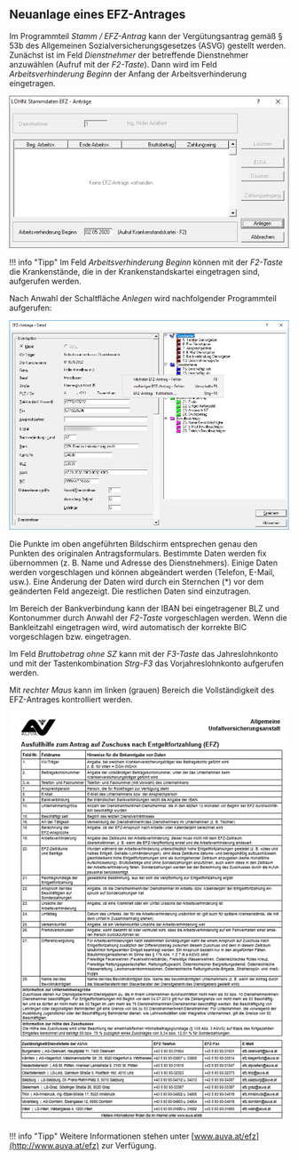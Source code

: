 ## Neuanlage eines EFZ-Antrages

Im Programmteil *Stamm / EFZ-Antrag* kann der Vergütungsantrag gemäß § 53b des Allgemeinen Sozialversicherungsgesetzes (ASVG) gestellt werden. Zunächst ist im Feld *Dienstnehmer* der betreffende Dienstnehmer anzuwählen (Aufruf mit der *F2-Taste*). Dann wird im Feld *Arbeitsverhinderung Beginn* der Anfang der Arbeitsverhinderung eingetragen.

![Image](<img/image342.png>)

!!! info "Tipp"
    Im Feld *Arbeitsverhinderung Beginn* können mit der *F2-Taste* die Krankenstände, die in der Krankenstandskartei eingetragen sind, aufgerufen werden.

Nach Anwahl der Schaltfläche *Anlegen* wird nachfolgender Programmteil aufgerufen:

![Image](<img/image343.png>)

Die Punkte im oben angeführten Bildschirm entsprechen genau den Punkten des originalen Antragsformulars. Bestimmte Daten werden fix übernommen (z. B. Name und Adresse des Dienstnehmers). Einige Daten werden vorgeschlagen und können abgeändert werden (Telefon, E-Mail, usw.). Eine Änderung der Daten wird durch ein Sternchen (\*) vor dem geänderten Feld angezeigt. Die restlichen Daten sind einzutragen.

Im Bereich der Bankverbindung kann der IBAN bei eingetragener BLZ und Kontonummer durch Anwahl der *F2-Taste* vorgeschlagen werden. Wenn die Bankleitzahl eingetragen wird, wird automatisch der korrekte BIC vorgeschlagen bzw. eingetragen.

Im Feld *Bruttobetrag ohne SZ* kann mit der *F3-Taste* das Jahreslohnkonto und mit der Tastenkombination *Strg-F3* das Vorjahreslohnkonto aufgerufen werden.

Mit *rechter Maus* kann im linken (grauen) Bereich die Vollständigkeit des EFZ-Antrages kontrolliert werden.

![Image](<img/image344.png>)

!!! info "Tipp"
    Weitere Informationen stehen unter [www.auva.at/efz](http://www.auva.at/efz) zur Verfügung.
